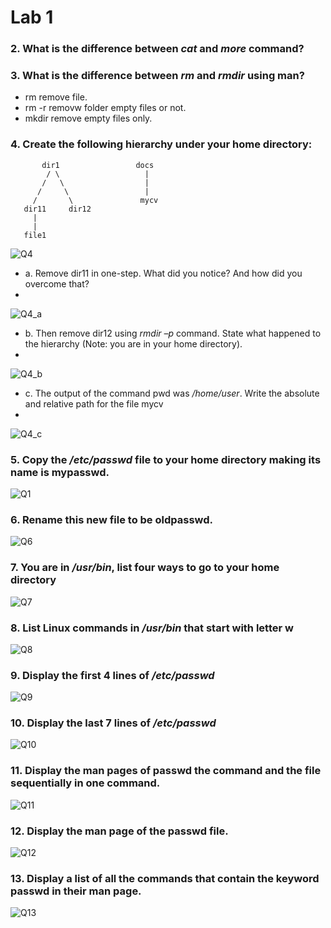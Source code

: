 # Lab 1 

### 2. What is the difference between _**cat**_ and _**more**_  command?


### 3. What is the difference between _**rm**_ and _**rmdir**_ using man?
- rm remove file.
- rm -r removw folder empty files or not.
- mkdir remove empty files only.

### 4. Create the following hierarchy under your home directory:
           dir1                 docs
            / \                   |
           /   \                  |
          /     \                 |
         /       \               mycv
       dir11     dir12 
         |
         |
       file1
  
  
![Q4](q4)

  - a. Remove dir11 in one-step. What did you notice? And how did you overcome that?
  - 
  ![Q4_a](q4_a)
  
  - b. Then remove dir12 using _rmdir –p_ command. State what happened to the hierarchy (Note: you are in your home directory).
  - 
  ![Q4_b](q4_b)
  
  - c. The output of the command pwd was _/home/user_. Write the absolute and relative path for the file mycv
  - 
  ![Q4_c](q4_c)
  
### 5. Copy the _/etc/passwd_ file to your home directory making its name is mypasswd.
![Q1](q5)

### 6. Rename this new file to be oldpasswd.
![Q6](q6)

### 7. You are in _/usr/bin_, list four ways to go to your home directory
![Q7](q7)

### 8. List Linux commands in _/usr/bin_ that start with letter w
![Q8](q8)

### 9. Display the first 4 lines of _/etc/passwd_
![Q9](q9)

### 10. Display the last 7 lines of _/etc/passwd_
![Q10](q10)

### 11. Display the man pages of passwd the command and the file sequentially in one command.
![Q11](q11)


### 12. Display the man page of the passwd file.
![Q12](q12)


### 13. Display a list of all the commands that contain the keyword passwd in their man page.
![Q13](q13)
